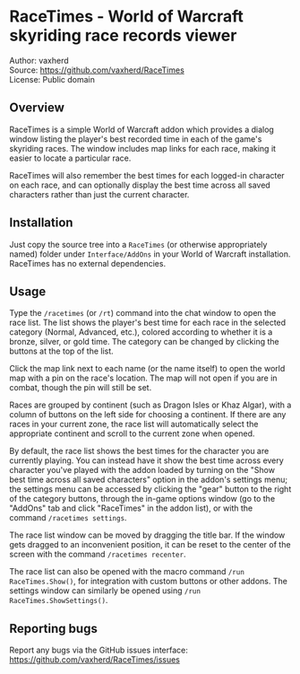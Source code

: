 RaceTimes - World of Warcraft skyriding race records viewer
===========================================================

Author: vaxherd  
Source: https://github.com/vaxherd/RaceTimes  
License: Public domain


Overview
--------
RaceTimes is a simple World of Warcraft addon which provides a dialog
window listing the player's best recorded time in each of the game's
skyriding races.  The window includes map links for each race, making it
easier to locate a particular race.

RaceTimes will also remember the best times for each logged-in character
on each race, and can optionally display the best time across all saved
characters rather than just the current character.


Installation
------------
Just copy the source tree into a `RaceTimes` (or otherwise appropriately
named) folder under `Interface/AddOns` in your World of Warcraft
installation.  RaceTimes has no external dependencies.


Usage
-----
Type the `/racetimes` (or `/rt`) command into the chat window to open
the race list.  The list shows the player's best time for each race in
the selected category (Normal, Advanced, etc.), colored according to
whether it is a bronze, silver, or gold time.  The category can be
changed by clicking the buttons at the top of the list.

Click the map link next to each name (or the name itself) to open the
world map with a pin on the race's location.  The map will not open if
you are in combat, though the pin will still be set.

Races are grouped by continent (such as Dragon Isles or Khaz Algar),
with a column of buttons on the left side for choosing a continent.
If there are any races in your current zone, the race list will
automatically select the appropriate continent and scroll to the
current zone when opened.

By default, the race list shows the best times for the character you are
currently playing.  You can instead have it show the best time across
every character you've played with the addon loaded by turning on the
"Show best time across all saved characters" option in the addon's
settings menu; the settings menu can be accessed by clicking the "gear"
button to the right of the category buttons, through the in-game options
window (go to the "AddOns" tab and click "RaceTimes" in the addon list),
or with the command `/racetimes settings`.

The race list window can be moved by dragging the title bar.  If the
window gets dragged to an inconvenient position, it can be reset to the
center of the screen with the command `/racetimes recenter`.

The race list can also be opened with the macro command
`/run RaceTimes.Show()`, for integration with custom buttons or other
addons.  The settings window can similarly be opened using
`/run RaceTimes.ShowSettings()`.


Reporting bugs
--------------
Report any bugs via the GitHub issues interface:
https://github.com/vaxherd/RaceTimes/issues
